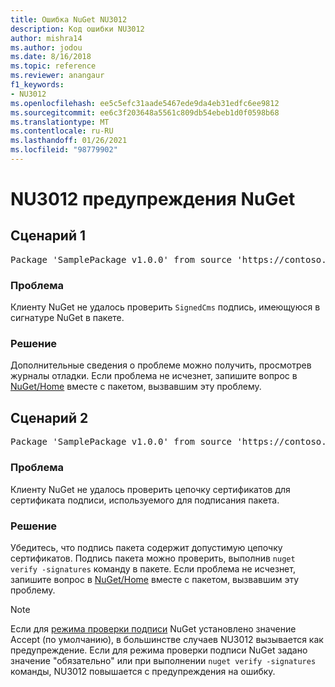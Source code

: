 ```yaml
---
title: Ошибка NuGet NU3012
description: Код ошибки NU3012
author: mishra14
ms.author: jodou
ms.date: 8/16/2018
ms.topic: reference
ms.reviewer: anangaur
f1_keywords:
- NU3012
ms.openlocfilehash: ee5c5efc31aade5467ede9da4eb31edfc6ee9812
ms.sourcegitcommit: ee6c3f203648a5561c809db54ebeb1d0f0598b68
ms.translationtype: MT
ms.contentlocale: ru-RU
ms.lasthandoff: 01/26/2021
ms.locfileid: "98779902"
---
```

# <a name="nuget-warning-nu3012"></a>NU3012 предупреждения NuGet

## <a name="scenario-1"></a>Сценарий 1

<pre>Package 'SamplePackage v1.0.0' from source 'https://contoso.com/index.json': The primary signature validation failed.</pre>

### <a name="issue"></a>Проблема

Клиенту NuGet не удалось проверить `SignedCms` подпись, имеющуюся в сигнатуре NuGet в пакете.


### <a name="solution"></a>Решение

Дополнительные сведения о проблеме можно получить, просмотрев журналы отладки. Если проблема не исчезнет, запишите вопрос в [NuGet/Home](https://github.com/NuGet/Home/issues) вместе с пакетом, вызвавшим эту проблему.



## <a name="scenario-2"></a>Сценарий 2

<pre>Package 'SamplePackage v1.0.0' from source 'https://contoso.com/index.json': The primary signature found a chain building issue:  A certificate chain processed, but terminated in a root certificate which is not trusted by the trust provider.</pre>

### <a name="issue"></a>Проблема

Клиенту NuGet не удалось проверить цепочку сертификатов для сертификата подписи, используемого для подписания пакета.


### <a name="solution"></a>Решение

Убедитесь, что подпись пакета содержит допустимую цепочку сертификатов. Подпись пакета можно проверить, выполнив `nuget verify -signatures` команду в пакете. Если проблема не исчезнет, запишите вопрос в [NuGet/Home](https://github.com/NuGet/Home/issues) вместе с пакетом, вызвавшим эту проблему.


> [!Note]
> Если для [режима проверки подписи](../../consume-packages/installing-signed-packages.md#configure-package-signature-requirements) NuGet установлено значение Accept (по умолчанию), в большинстве случаев NU3012 вызывается как предупреждение. Если для режима проверки подписи NuGet задано значение "обязательно" или при выполнении `nuget verify -signatures` команды, NU3012 повышается с предупреждения на ошибку. 

